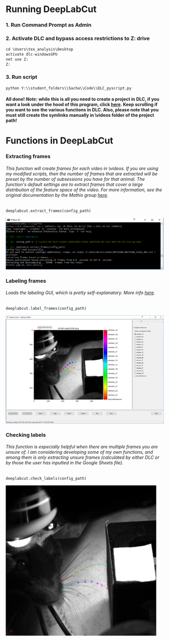 # Running DeepLabCut

### 1. Run Command Prompt as Admin

### 2. Activate DLC and bypass access restrictions to Z: drive
```
cd \Users\tex_analysis\Desktop
activate dlc-windowsGPU
net use Z:
Z:
```

### 3. Run script
```
python Y:\\student_folders\\Sacha\\Code\\DLC_pyscript.py
```

#### All done! *Note*: while this is all you need to create a project in DLC, if you want a look under the hood of this program, click [here](https://github.com/sachaker/deeplabcut_texteam/blob/master/Protocols/runningDLC_Walkthrough.md). Keep scrolling if you want to see the various functions in DLC. Also, please note that you must still create the symlinks manually in \videos folder of the project path!

# Functions in DeepLabCut

### Extracting frames
###### This function will create frames for each video in \videos. If you are using my modified scripts, then the number of frames that are extracted will be preset by the number of subsessions you have for that animal. The function's default settings are to extract frames that cover a large distribution of the feature space of the video. For more information, see the original documentation by the Mathis group [here](https://github.com/AlexEMG/DeepLabCut/blob/master/docs/functionDetails.md#c-data-selection). 

```python
deeplabcut.extract_frames(config_path)
```
![alt_text](https://github.com/sachaker/deeplabcut_texteam/blob/master/Protocols/Images/extract_frames.PNG)

### Labeling frames
###### Loads the labeling GUI, which is pretty self-explanatory. More info [here](https://github.com/AlexEMG/DeepLabCut/blob/master/docs/functionDetails.md#d-label-frames).  

```python
deeplabcut.label_frames(config_path)
```
![alt_text](https://github.com/sachaker/deeplabcut_texteam/blob/master/Protocols/Images/label_frames.PNG)

### Checking labels
###### This function is especially helpful when there are multiple frames you are unsure of. I am considering developing some of my own functions, and among them is only extracting unsure frames (calculated by either DLC or by those the user has inputted in the Google Sheets file).

```python
deeplabcut.check_labels(config_path)
```
![alt_text](https://github.com/sachaker/deeplabcut_texteam/blob/master/Protocols/Images/check_labels.png)

